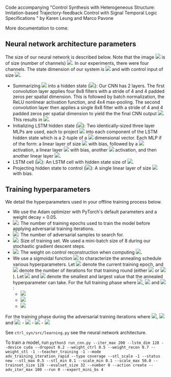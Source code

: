 Code accompanying "Control Synthesis with Heterogeneous Structure: Imitation-based Trajectory-feedback Control with Signal Temporal Logic Specifications  " by Karen Leung and Marco Pavone

More documentation to come.




## Neural network architecture parameters
The size of our neural network is described below. Note that the image <img src="https://render.githubusercontent.com/render/math?math=e"> is of size (number of channels) <img src="https://render.githubusercontent.com/render/math?math=\times 480 \times 480">. In our experiments, there were four channels. The state dimension of our system is <img src="https://render.githubusercontent.com/render/math?math=n=4"> and with control input of size <img src="https://render.githubusercontent.com/render/math?math=m=2">.
- Summarizing <img src="https://render.githubusercontent.com/render/math?math=e"> into a hidden state (<img src="https://render.githubusercontent.com/render/math?math=g_\mathrm{CNN}^{|e|\rightarrow n_c}">): Our CNN has 2 layers. The first convolution layer applies four 8x8 filters with a stride of 4 and 4 padded zeros per spatial dimension. This is followed by batch normalization, the ReLU nonlinear activation function, and 4x4 max-pooling. The second convolution layer then applies a single 8x8 filter with a stride of 4 and 4 padded zeros per spatial dimension to yield the the final CNN output <img src="https://render.githubusercontent.com/render/math?math=c_\mathcal{E}">. This results in <img src="https://render.githubusercontent.com/render/math?math=n_c = 64">.
- Initializing LSTM hidden state (<img src="https://render.githubusercontent.com/render/math?math=g_\mathrm{MLP}^{n_c \rightarrow n_h}">):  Two identically-sized three layer MLPs are used, each to project <img src="https://render.githubusercontent.com/render/math?math=c_\mathcal{E}"> into each component of the LSTM hidden state which is a 2-tuple of a <img src="https://render.githubusercontent.com/render/math?math=n_h"> dimensional vector. Each MLP if of the form: a linear layer  of size <img src="https://render.githubusercontent.com/render/math?math=(64 + n, n_h)"> with bias, followed by a <img src="https://render.githubusercontent.com/render/math?math=\mathrm{Tanh}()"> activation, a linear layer <img src="https://render.githubusercontent.com/render/math?math=(n_h, n_h)"> with bias, another <img src="https://render.githubusercontent.com/render/math?math=\mathrm{Tanh}()"> activation, and then another linear layer <img src="https://render.githubusercontent.com/render/math?math=(n_h. n_h)">.
- LSTM cell (<img src="https://render.githubusercontent.com/render/math?math=g_\mathrm{LSTM}^{n\rightarrow n_h}">): An LSTM cell with hidden state size of <img src="https://render.githubusercontent.com/render/math?math=n_h = 128)">.
- Projecting hidden state to control (<img src="https://render.githubusercontent.com/render/math?math=g_\mathrm{MLP}^{n_h \rightarrow m}">): A single linear layer of size <img src="https://render.githubusercontent.com/render/math?math=(n_h, m)"> with bias.

## Training hyperparameters
We detail the hyperparameters used in your offline training process below.
- We use the Adam optimizer with PyTorch's default parameters and a weight decay = 0.05.
- <img src="https://render.githubusercontent.com/render/math?math=N_\mathrm{full} = 20">: The number of training epochs used to train the model before applying adversarial training iterations.
- <img src="https://render.githubusercontent.com/render/math?math=N_\mathrm{adv} = 128">: The number of adversarial samples to search for.
- <img src="https://render.githubusercontent.com/render/math?math=N=128">: Size of training set. We used a mini-batch size of 8 during our stochastic gradient descent steps.
- <img src="https://render.githubusercontent.com/render/math?math=\gamma_\mathrm{recon} = 0.5">: The weight on control reconstruction when computing <img src="https://render.githubusercontent.com/render/math?math=\mathcal{L}_\mathrm{recon}">.
- We use a sigmoidal function <img src="https://render.githubusercontent.com/render/math?math=\sigma_\mathrm{anneal}(i, l, u, b, c) = l + (u-l) \exp \left( \frac{i - bc}{b + i - bc}  \right)">
to characterize the annealing schedule various hyperparameters. Let <img src="https://render.githubusercontent.com/render/math?math=i"> denote the current training epoch, and <img src="https://render.githubusercontent.com/render/math?math=N"> denote the number of iterations for that training round (either <img src="https://render.githubusercontent.com/render/math?math=N_\mathrm{full}=200"> or <img src="https://render.githubusercontent.com/render/math?math=N_\mathrm{mini}=20">). Let <img src="https://render.githubusercontent.com/render/math?math=l"> and <img src="https://render.githubusercontent.com/render/math?math=u"> denote the smallest and largest value that the annealed hyperparameter can take.
For the full training phase where <img src="https://render.githubusercontent.com/render/math?math=N=N_\mathrm{full}">, <img src="https://render.githubusercontent.com/render/math?math=b = \frac{8N}{1000}"> and <img src="https://render.githubusercontent.com/render/math?math=c=6">:
    - <img src="https://render.githubusercontent.com/render/math?math=p_\mathrm{LSTM}(i) = \sigma_\mathrm{anneal}(i, 0.1, 1.0, b, c)"> 
    - <img src="https://render.githubusercontent.com/render/math?math=\gamma_\mathrm{STL}(i) = \sigma_\mathrm{anneal}(i, 0.1, \gamma_\mathrm{STL}, b, c)"> 
    - <img src="https://render.githubusercontent.com/render/math?math=\beta_\mathrm{STL}(i) = \sigma_\mathrm{anneal}(i, 0.1, 50, b, c)"> 
For the training phase during the adversarial training iterations where <img src="https://render.githubusercontent.com/render/math?math=N=N_\mathrm{mini}">, <img src="https://render.githubusercontent.com/render/math?math=b = \frac{8N}{1000}"> and <img src="https://render.githubusercontent.com/render/math?math=c=6">:
    - <img src="https://render.githubusercontent.com/render/math?math=p_\mathrm{LSTM}(i) = \sigma_\mathrm{anneal}(i, 0.8, 1.0, b, c)"> 
    - <img src="https://render.githubusercontent.com/render/math?math=\gamma_\mathrm{STL}(i) = \frac{3}{2}\gamma_\mathrm{STL}"> 
    - <img src="https://render.githubusercontent.com/render/math?math=\beta_\mathrm{STL}(i) = \sigma_\mathrm{anneal}(i, 20, 50, b, c)"> 


See `ctrl_syn/src/learning.py` see the neural network architecture.

To train a model, run
`python3 run_cnn.py --iter_max 200 --lstm_dim 128 --device cuda --dropout 0.2 --weight_ctrl 0.5 --weight_recon 0.7 --weight_stl -1 --teacher_training -1 --mode adv_training_iteration_rapid --type coverage --stl_scale -1 --status new --stl_max 0.5 --stl_min 0.1 --scale_min 0.1 --scale_max 50.0 --trainset_size 128 --evalset_size 32 --number 0 --action create --adv_iter_max 100 --run 0 --expert_mini_bs 4`

